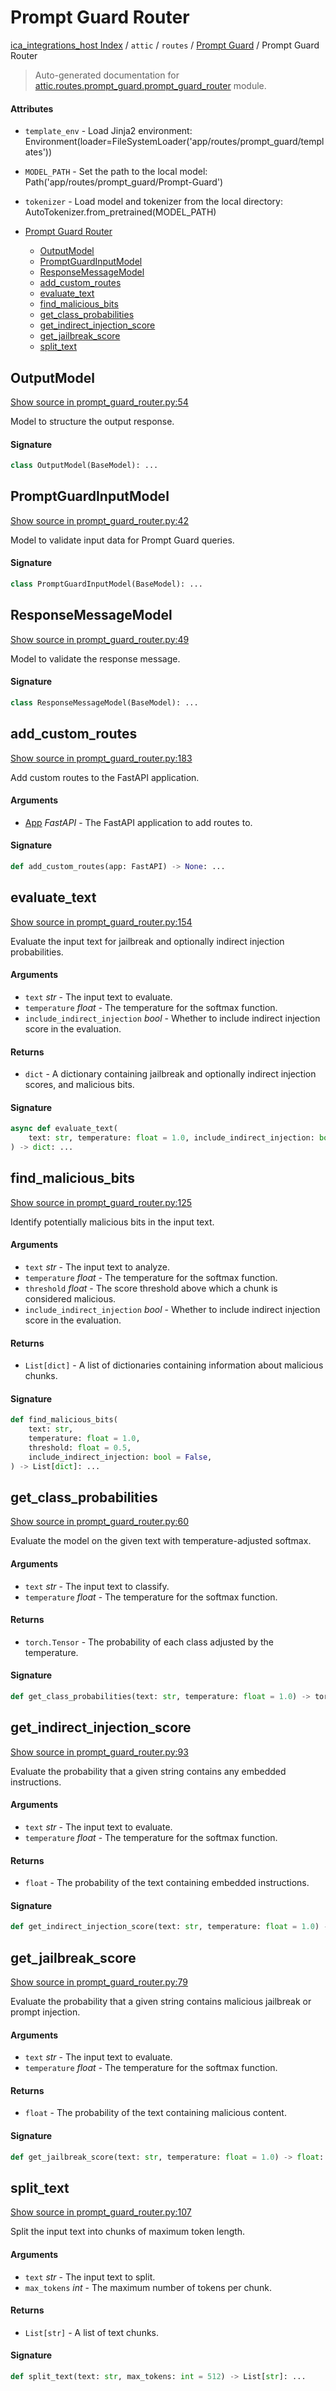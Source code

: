# Prompt Guard Router

[ica_integrations_host Index](../../../README.md#ica_integrations_host-index) / `attic` / `routes` / [Prompt Guard](./index.md#prompt-guard) / Prompt Guard Router

> Auto-generated documentation for [attic.routes.prompt_guard.prompt_guard_router](https://github.com/destiny/ica_integrations_host/blob/main/attic/routes/prompt_guard/prompt_guard_router.py) module.

#### Attributes

- `template_env` - Load Jinja2 environment: Environment(loader=FileSystemLoader('app/routes/prompt_guard/templates'))

- `MODEL_PATH` - Set the path to the local model: Path('app/routes/prompt_guard/Prompt-Guard')

- `tokenizer` - Load model and tokenizer from the local directory: AutoTokenizer.from_pretrained(MODEL_PATH)


- [Prompt Guard Router](#prompt-guard-router)
  - [OutputModel](#outputmodel)
  - [PromptGuardInputModel](#promptguardinputmodel)
  - [ResponseMessageModel](#responsemessagemodel)
  - [add_custom_routes](#add_custom_routes)
  - [evaluate_text](#evaluate_text)
  - [find_malicious_bits](#find_malicious_bits)
  - [get_class_probabilities](#get_class_probabilities)
  - [get_indirect_injection_score](#get_indirect_injection_score)
  - [get_jailbreak_score](#get_jailbreak_score)
  - [split_text](#split_text)

## OutputModel

[Show source in prompt_guard_router.py:54](https://github.com/destiny/ica_integrations_host/blob/main/attic/routes/prompt_guard/prompt_guard_router.py#L54)

Model to structure the output response.

#### Signature

```python
class OutputModel(BaseModel): ...
```



## PromptGuardInputModel

[Show source in prompt_guard_router.py:42](https://github.com/destiny/ica_integrations_host/blob/main/attic/routes/prompt_guard/prompt_guard_router.py#L42)

Model to validate input data for Prompt Guard queries.

#### Signature

```python
class PromptGuardInputModel(BaseModel): ...
```



## ResponseMessageModel

[Show source in prompt_guard_router.py:49](https://github.com/destiny/ica_integrations_host/blob/main/attic/routes/prompt_guard/prompt_guard_router.py#L49)

Model to validate the response message.

#### Signature

```python
class ResponseMessageModel(BaseModel): ...
```



## add_custom_routes

[Show source in prompt_guard_router.py:183](https://github.com/destiny/ica_integrations_host/blob/main/attic/routes/prompt_guard/prompt_guard_router.py#L183)

Add custom routes to the FastAPI application.

#### Arguments

- [App](../../../app/index.md#app) *FastAPI* - The FastAPI application to add routes to.

#### Signature

```python
def add_custom_routes(app: FastAPI) -> None: ...
```



## evaluate_text

[Show source in prompt_guard_router.py:154](https://github.com/destiny/ica_integrations_host/blob/main/attic/routes/prompt_guard/prompt_guard_router.py#L154)

Evaluate the input text for jailbreak and optionally indirect injection probabilities.

#### Arguments

- `text` *str* - The input text to evaluate.
- `temperature` *float* - The temperature for the softmax function.
- `include_indirect_injection` *bool* - Whether to include indirect injection score in the evaluation.

#### Returns

- `dict` - A dictionary containing jailbreak and optionally indirect injection scores, and malicious bits.

#### Signature

```python
async def evaluate_text(
    text: str, temperature: float = 1.0, include_indirect_injection: bool = False
) -> dict: ...
```



## find_malicious_bits

[Show source in prompt_guard_router.py:125](https://github.com/destiny/ica_integrations_host/blob/main/attic/routes/prompt_guard/prompt_guard_router.py#L125)

Identify potentially malicious bits in the input text.

#### Arguments

- `text` *str* - The input text to analyze.
- `temperature` *float* - The temperature for the softmax function.
- `threshold` *float* - The score threshold above which a chunk is considered malicious.
- `include_indirect_injection` *bool* - Whether to include indirect injection score in the evaluation.

#### Returns

- `List[dict]` - A list of dictionaries containing information about malicious chunks.

#### Signature

```python
def find_malicious_bits(
    text: str,
    temperature: float = 1.0,
    threshold: float = 0.5,
    include_indirect_injection: bool = False,
) -> List[dict]: ...
```



## get_class_probabilities

[Show source in prompt_guard_router.py:60](https://github.com/destiny/ica_integrations_host/blob/main/attic/routes/prompt_guard/prompt_guard_router.py#L60)

Evaluate the model on the given text with temperature-adjusted softmax.

#### Arguments

- `text` *str* - The input text to classify.
- `temperature` *float* - The temperature for the softmax function.

#### Returns

- `torch.Tensor` - The probability of each class adjusted by the temperature.

#### Signature

```python
def get_class_probabilities(text: str, temperature: float = 1.0) -> torch.Tensor: ...
```



## get_indirect_injection_score

[Show source in prompt_guard_router.py:93](https://github.com/destiny/ica_integrations_host/blob/main/attic/routes/prompt_guard/prompt_guard_router.py#L93)

Evaluate the probability that a given string contains any embedded instructions.

#### Arguments

- `text` *str* - The input text to evaluate.
- `temperature` *float* - The temperature for the softmax function.

#### Returns

- `float` - The probability of the text containing embedded instructions.

#### Signature

```python
def get_indirect_injection_score(text: str, temperature: float = 1.0) -> float: ...
```



## get_jailbreak_score

[Show source in prompt_guard_router.py:79](https://github.com/destiny/ica_integrations_host/blob/main/attic/routes/prompt_guard/prompt_guard_router.py#L79)

Evaluate the probability that a given string contains malicious jailbreak or prompt injection.

#### Arguments

- `text` *str* - The input text to evaluate.
- `temperature` *float* - The temperature for the softmax function.

#### Returns

- `float` - The probability of the text containing malicious content.

#### Signature

```python
def get_jailbreak_score(text: str, temperature: float = 1.0) -> float: ...
```



## split_text

[Show source in prompt_guard_router.py:107](https://github.com/destiny/ica_integrations_host/blob/main/attic/routes/prompt_guard/prompt_guard_router.py#L107)

Split the input text into chunks of maximum token length.

#### Arguments

- `text` *str* - The input text to split.
- `max_tokens` *int* - The maximum number of tokens per chunk.

#### Returns

- `List[str]` - A list of text chunks.

#### Signature

```python
def split_text(text: str, max_tokens: int = 512) -> List[str]: ...
```
